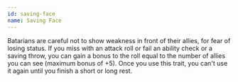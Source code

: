 ```yaml
---
id: saving-face
name: Saving Face
---
```

Batarians are careful not to show weakness in front of their allies, for fear of losing status. If you miss with an
attack roll or fail an ability check or a saving throw, you can gain a bonus to the roll equal to the number of allies
you can see (maximum bonus of +5). Once you use this trait, you can't use it again until you finish
a short or long rest.
